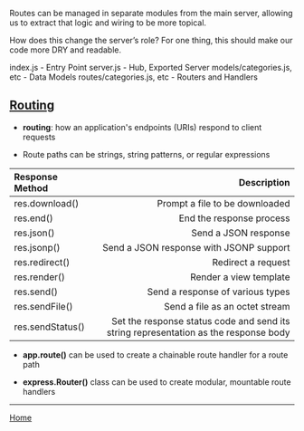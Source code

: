 Routes can be managed in separate modules from the main server, allowing us to extract that logic and wiring to be more topical.

How does this change the server’s role?  For one thing, this should make our code more DRY and readable.

index.js - Entry Point
server.js - Hub, Exported Server
models/categories.js, etc - Data Models
routes/categories.js, etc - Routers and Handlers

## [Routing](https://expressjs.com/en/guide/routing.html)

* **routing**: how an application's endpoints (URIs) respond to client requests

* Route paths can be strings, string patterns, or regular expressions

|Response Method|Description|
|:--|--:|
|res.download()| Prompt a file to be downloaded|
|res.end()|End the response process|
|res.json()|Send a JSON response|
|res.jsonp()|Send a JSON response with JSONP support|
|res.redirect()|Redirect a request|
|res.render()|Render a view template|
|res.send()|Send a response of various types|
|res.sendFile()|Send a file as an octet stream|
|res.sendStatus()|Set the response status code and send its string representation as the response body|

* **app.route()** can be used to create a chainable route handler for a route path

* **express.Router()** class can be used to create  modular, mountable route handlers

---

[Home](https://jchinzi.github.io/reading-notes/)